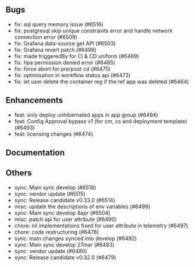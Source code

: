 ## Bugs
- fix: sql query memory issue (#6516)
- fix: postgresql skip unique constraints error and handle network connection error (#6509)
- fix: Grafana data-source get API (#6503)
- fix: Grafana revert patch (#6498)
- fix: made triggeredBy for CI & CD uniform (#6489)
- fix: hpa permission denied error (#6485)
- fix: force abort for pre/post cd  (#6475)
- fix: optimisation in workflow status api (#6473)
- fix: let user delete the container reg if the ref app was deleted (#6464)
## Enhancements
- feat: only deploy unhibernated apps in app group (#6494)
- feat: Config Approval bypass v1 (for cm, cs and deployment template) (#6493)
- feat: licensing changes (#6474)
## Documentation
## Others
- sync: Main sync develop (#6518)
- sync: vendor update (#6515)
- sync: Release candidate v0.33.0 (#6514)
- misc: update the descriptions of env variables (#6499)
- sync: Main sync develop 8apr (#6504)
- misc: patch api for user attribute (#6490)
- chore: nil implementations fixed for user attribute in telemetry (#6497)
- chore: code restructuring (#6476)
- sync: main changes synced into develop (#6492)
- sync: Main sync develop 27mar (#6483)
- sync: vendor update (#6480)
- sync: Release candidate v0.32.0 (#6479)
